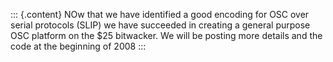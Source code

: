 ::: {.content}
NOw that we have identified a good encoding for OSC over serial
protocols (SLIP) we have succeeded in creating a general purpose OSC
platform on the \$25 bitwacker. We will be posting more details and the
code at the beginning of 2008
:::
